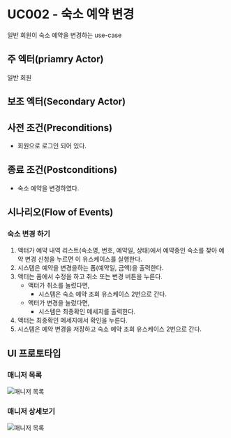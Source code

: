 # UC002 - 숙소 예약 변경

일반 회원이 숙소 예약을 변경하는 use-case

## 주 엑터(priamry Actor)

일반 회원

## 보조 엑터(Secondary Actor)

## 사전 조건(Preconditions)

- 회원으로 로그인 되어 있다.

## 종료 조건(Postconditions)

- 숙소 예약을 변경하였다. 

## 시나리오(Flow of Events)

### 숙소 변경 하기

1. 액터가 예약 내역 리스트(숙소명, 번호, 예약일, 상태)에서 예약중인 숙소를 찾아 예약 변경 신청을 누르면 이 유스케이스를 실행한다.
2. 시스템은 예약을 변경을하는 폼(예약일, 금액)을 출력한다.
3. 액터는 폼에서 수정을 하고 취소 또는 변경 버튼을 누른다.
    - 액터가 취소를 눌렀다면,
        - 시스템은 숙소 예약 조회 유스케이스 2번으로 간다.
    - 액터가 변경을 눌렀다면,
        - 시스템은 최종확인 메세지를 출력한다.
4. 액터는 최종확인 메세지에서 확인을 누른다.
4. 시스템은 예약 변경을 저장하고 숙소 예약 조회 유스케이스 2번으로 간다.
    
## UI 프로토타입

### 매니저 목록
![매니저 목록](./images/uc002-list.png)

### 매니저 상세보기
![매니저 목록](./images/uc002-detail.png)